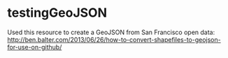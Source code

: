 # testingGeoJSON
Used this resource to create a GeoJSON from San Francisco open data: http://ben.balter.com/2013/06/26/how-to-convert-shapefiles-to-geojson-for-use-on-github/
